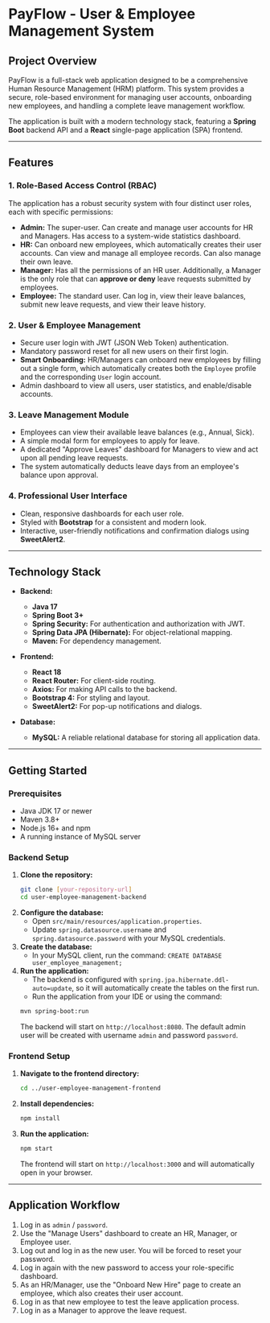 # PayFlow - User & Employee Management System

## Project Overview

PayFlow is a full-stack web application designed to be a comprehensive Human Resource Management (HRM) platform. This system provides a secure, role-based environment for managing user accounts, onboarding new employees, and handling a complete leave management workflow.

The application is built with a modern technology stack, featuring a **Spring Boot** backend API and a **React** single-page application (SPA) frontend.

---

## Features

### 1. Role-Based Access Control (RBAC)
The application has a robust security system with four distinct user roles, each with specific permissions:

*   **Admin:** The super-user. Can create and manage user accounts for HR and Managers. Has access to a system-wide statistics dashboard.
*   **HR:** Can onboard new employees, which automatically creates their user accounts. Can view and manage all employee records. Can also manage their own leave.
*   **Manager:** Has all the permissions of an HR user. Additionally, a Manager is the only role that can **approve or deny** leave requests submitted by employees.
*   **Employee:** The standard user. Can log in, view their leave balances, submit new leave requests, and view their leave history.

### 2. User & Employee Management
*   Secure user login with JWT (JSON Web Token) authentication.
*   Mandatory password reset for all new users on their first login.
*   **Smart Onboarding:** HR/Managers can onboard new employees by filling out a single form, which automatically creates both the `Employee` profile and the corresponding `User` login account.
*   Admin dashboard to view all users, user statistics, and enable/disable accounts.

### 3. Leave Management Module
*   Employees can view their available leave balances (e.g., Annual, Sick).
*   A simple modal form for employees to apply for leave.
*   A dedicated "Approve Leaves" dashboard for Managers to view and act upon all pending leave requests.
*   The system automatically deducts leave days from an employee's balance upon approval.

### 4. Professional User Interface
*   Clean, responsive dashboards for each user role.
*   Styled with **Bootstrap** for a consistent and modern look.
*   Interactive, user-friendly notifications and confirmation dialogs using **SweetAlert2**.

---

## Technology Stack

*   **Backend:**
    *   **Java 17**
    *   **Spring Boot 3+**
    *   **Spring Security:** For authentication and authorization with JWT.
    *   **Spring Data JPA (Hibernate):** For object-relational mapping.
    *   **Maven:** For dependency management.

*   **Frontend:**
    *   **React 18**
    *   **React Router:** For client-side routing.
    *   **Axios:** For making API calls to the backend.
    *   **Bootstrap 4:** For styling and layout.
    *   **SweetAlert2:** For pop-up notifications and dialogs.

*   **Database:**
    *   **MySQL:** A reliable relational database for storing all application data.

---

## Getting Started

### Prerequisites

*   Java JDK 17 or newer
*   Maven 3.8+
*   Node.js 16+ and npm
*   A running instance of MySQL server

### Backend Setup

1.  **Clone the repository:**
    ```bash
    git clone [your-repository-url]
    cd user-employee-management-backend
    ```
2.  **Configure the database:**
    *   Open `src/main/resources/application.properties`.
    *   Update `spring.datasource.username` and `spring.datasource.password` with your MySQL credentials.
3.  **Create the database:**
    *   In your MySQL client, run the command: `CREATE DATABASE user_employee_management;`
4.  **Run the application:**
    *   The backend is configured with `spring.jpa.hibernate.ddl-auto=update`, so it will automatically create the tables on the first run.
    *   Run the application from your IDE or using the command:
    ```bash
    mvn spring-boot:run
    ```
    The backend will start on `http://localhost:8080`. The default admin user will be created with username `admin` and password `password`.

### Frontend Setup

1.  **Navigate to the frontend directory:**
    ```bash
    cd ../user-employee-management-frontend
    ```
2.  **Install dependencies:**
    ```bash
    npm install
    ```
3.  **Run the application:**
    ```bash
    npm start
    ```
    The frontend will start on `http://localhost:3000` and will automatically open in your browser.

---

## Application Workflow

1.  Log in as `admin` / `password`.
2.  Use the "Manage Users" dashboard to create an HR, Manager, or Employee user.
3.  Log out and log in as the new user. You will be forced to reset your password.
4.  Log in again with the new password to access your role-specific dashboard.
5.  As an HR/Manager, use the "Onboard New Hire" page to create an employee, which also creates their user account.
6.  Log in as that new employee to test the leave application process.
7.  Log in as a Manager to approve the leave request.
